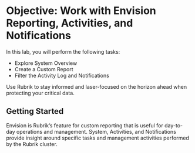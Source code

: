 # Objective: Work with Envision Reporting, Activities, and Notifications

In this lab, you will perform the following tasks:

* Explore System Overview
* Create a Custom Report
* Filter the Activity Log and Notifications

Use Rubrik to stay informed and laser-focused on the horizon ahead when protecting your critical data.

## **Getting Started**

Envision is Rubrik’s feature for custom reporting that is useful for day-to-day operations and management.  System, Activities, and Notifications provide insight around specific tasks and management activities performed by the Rubrik cluster.
